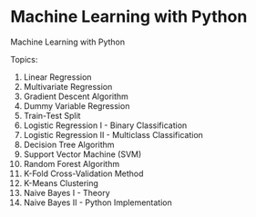 # Machine Learning with Python
Machine Learning with Python

Topics:
1. Linear Regression
2. Multivariate Regression
3. Gradient Descent Algorithm
4. Dummy Variable Regression
5. Train-Test Split
6. Logistic Regression I - Binary Classification
7. Logistic Regression II - Multiclass Classification
8. Decision Tree Algorithm
9. Support Vector Machine (SVM)
10. Random Forest Algorithm
11. K-Fold Cross-Validation Method
12. K-Means Clustering
13. Naive Bayes I - Theory
14. Naive Bayes II - Python Implementation
